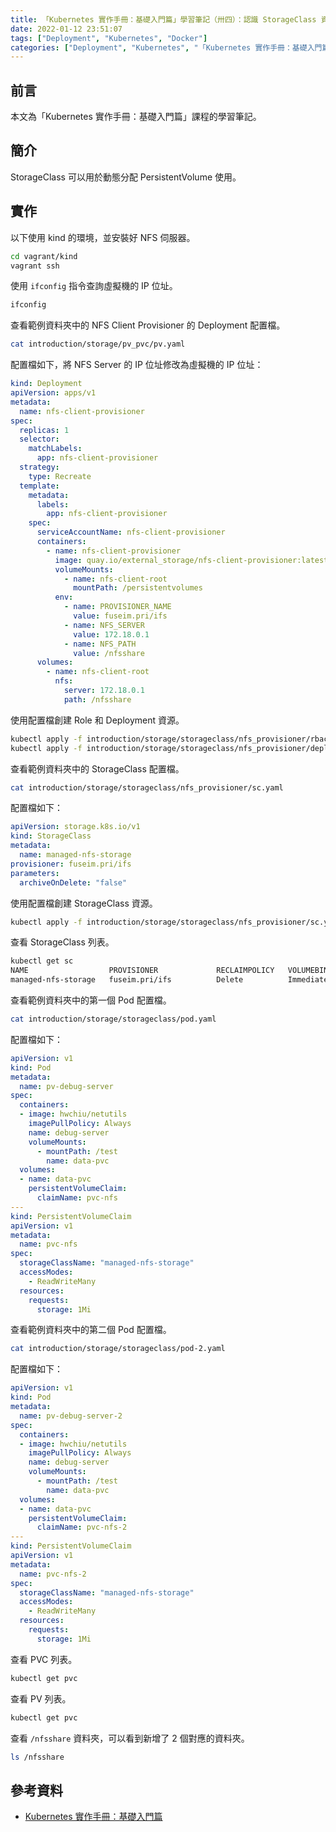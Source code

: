```yaml
---
title: 「Kubernetes 實作手冊：基礎入門篇」學習筆記（卅四）：認識 StorageClass 資源
date: 2022-01-12 23:51:07
tags: ["Deployment", "Kubernetes", "Docker"]
categories: ["Deployment", "Kubernetes", "「Kubernetes 實作手冊：基礎入門篇」Study Notes"]
---
```


## 前言

本文為「Kubernetes 實作手冊：基礎入門篇」課程的學習筆記。

## 簡介

StorageClass 可以用於動態分配 PersistentVolume 使用。

## 實作

以下使用 kind 的環境，並安裝好 NFS 伺服器。

```bash
cd vagrant/kind
vagrant ssh
```

使用 `ifconfig` 指令查詢虛擬機的 IP 位址。

```bash
ifconfig
```

查看範例資料夾中的 NFS Client Provisioner 的 Deployment 配置檔。

```bash
cat introduction/storage/pv_pvc/pv.yaml
```

配置檔如下，將 NFS Server 的 IP 位址修改為虛擬機的 IP 位址：

```yaml
kind: Deployment
apiVersion: apps/v1
metadata:
  name: nfs-client-provisioner
spec:
  replicas: 1
  selector:
    matchLabels:
      app: nfs-client-provisioner
  strategy:
    type: Recreate
  template:
    metadata:
      labels:
        app: nfs-client-provisioner
    spec:
      serviceAccountName: nfs-client-provisioner
      containers:
        - name: nfs-client-provisioner
          image: quay.io/external_storage/nfs-client-provisioner:latest
          volumeMounts:
            - name: nfs-client-root
              mountPath: /persistentvolumes
          env:
            - name: PROVISIONER_NAME
              value: fuseim.pri/ifs
            - name: NFS_SERVER
              value: 172.18.0.1
            - name: NFS_PATH
              value: /nfsshare
      volumes:
        - name: nfs-client-root
          nfs:
            server: 172.18.0.1
            path: /nfsshare
```

使用配置檔創建 Role 和 Deployment 資源。

```bash
kubectl apply -f introduction/storage/storageclass/nfs_provisioner/rbac.yaml
kubectl apply -f introduction/storage/storageclass/nfs_provisioner/deploy.yaml
```

查看範例資料夾中的 StorageClass 配置檔。

```bash
cat introduction/storage/storageclass/nfs_provisioner/sc.yaml
```

配置檔如下：

```yaml
apiVersion: storage.k8s.io/v1
kind: StorageClass
metadata:
  name: managed-nfs-storage
provisioner: fuseim.pri/ifs
parameters:
  archiveOnDelete: "false"
```

使用配置檔創建 StorageClass 資源。

```bash
kubectl apply -f introduction/storage/storageclass/nfs_provisioner/sc.yaml
```

查看 StorageClass 列表。

```bash
kubectl get sc
NAME                  PROVISIONER             RECLAIMPOLICY   VOLUMEBINDINGMODE      ALLOWVOLUMEEXPANSION   AGE
managed-nfs-storage   fuseim.pri/ifs          Delete          Immediate              false                  25s
```

查看範例資料夾中的第一個 Pod 配置檔。

```bash
cat introduction/storage/storageclass/pod.yaml
```

配置檔如下：

```yaml
apiVersion: v1
kind: Pod
metadata:
  name: pv-debug-server
spec:
  containers:
  - image: hwchiu/netutils
    imagePullPolicy: Always
    name: debug-server
    volumeMounts:
      - mountPath: /test
        name: data-pvc
  volumes:
  - name: data-pvc
    persistentVolumeClaim:
      claimName: pvc-nfs
---
kind: PersistentVolumeClaim
apiVersion: v1
metadata:
  name: pvc-nfs
spec:
  storageClassName: "managed-nfs-storage"
  accessModes:
    - ReadWriteMany
  resources:
    requests:
      storage: 1Mi
```

查看範例資料夾中的第二個 Pod 配置檔。

```bash
cat introduction/storage/storageclass/pod-2.yaml
```

配置檔如下：

```yaml
apiVersion: v1
kind: Pod
metadata:
  name: pv-debug-server-2
spec:
  containers:
  - image: hwchiu/netutils
    imagePullPolicy: Always
    name: debug-server
    volumeMounts:
      - mountPath: /test
        name: data-pvc
  volumes:
  - name: data-pvc
    persistentVolumeClaim:
      claimName: pvc-nfs-2
---
kind: PersistentVolumeClaim
apiVersion: v1
metadata:
  name: pvc-nfs-2
spec:
  storageClassName: "managed-nfs-storage"
  accessModes:
    - ReadWriteMany
  resources:
    requests:
      storage: 1Mi
```

查看 PVC 列表。

```bash
kubectl get pvc
```

查看 PV 列表。

```bash
kubectl get pvc
```

查看 `/nfsshare` 資料夾，可以看到新增了 2 個對應的資料夾。

```bash
ls /nfsshare
```

## 參考資料

- [Kubernetes 實作手冊：基礎入門篇](https://hiskio.com/courses/349/about)
